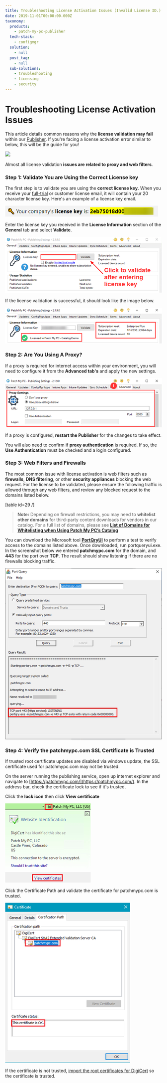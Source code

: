 ```yaml
---
title: Troubleshooting License Activation Issues (Invalid License ID.)
date: 2019-11-01T00:00:00.000Z
taxonomy:
  products:
    - patch-my-pc-publisher
  tech-stack:
    - configmgr
  solution:
    - null
  post_tag:
    - null
  sub-solutions:
    - troubleshooting
    - licensing
    - security
---
```


# Troubleshooting License Activation Issues

This article details common reasons why the **license validation may fail** within our [Publisher](../../docs/). If you're facing a license activation error similar to below, this will be the guide for you!

![](../../_images/license-validation-1-2.png)

Almost all license validation **issues are related to proxy and web filters**.

### Step 1: Validate You are Using the Correct License key

The first step is to validate you are using the **correct license key.** When you receive your [full-trial](https://patchmypc.com/free-trial) or customer license email, it will contain your 20 character license key. Here's an example of a license key email.&#x20;

![](../../_images/license-validation-2.png)

Enter the license key you received in the **License Information** section of the **General** tab and select **Validate**. &#x20;

![](../../_images/license-validation-4.png)

If the license validation is successful, it should look like the image below.

![](../../_images/license-validation-6.png)

### Step 2: Are You Using A Proxy?

If a proxy is required for internet access within your environment, you will need to configure it from the **Advanced tab's** and apply the new settings.

![](../../_images/license-validation-7.png)

If a proxy is configured, **restart the Publisher** for the changes to take effect.

You will also need to confirm if **proxy authentication** is required. If so, the **Use Authentication** must be checked and a login configured.

### Step 3: Web Filters and Firewalls

The most common issue with license activation is web filters such as **firewalls**, **DNS filtering**, or other **security appliances** blocking the web request. For the license to be validated, please ensure the following traffic is allowed through any web filters, and review any blocked request to the domains listed below.

\[table id=29 /]

> **Note:** Depending on firewall restrictions, you may need to **whitelist other domains** for third-party content downloads for vendors in our catalog. For a full list of domains, please see [**List of Domains for Whitelisting when Using Patch My PC’s Catalog**](../../list-of-domains-used-for-downloads-in-patch-my-pc-update-catalog/)

You can download the Microsoft tool [**PortQryUI**](https://www.microsoft.com/en-us/download/details.aspx?id=24009) to perform a test to verify access to the domains listed above. Once downloaded, run portqueryui.exe. In the screenshot below we entered **patchmypc.com** for the domain, and **443** for the port over **TCP**. The result should show listening if there are no firewalls blocking traffic.

![portqueryui verify port 443 to patchmypc domain](../../_images/portqueryui-verify-port-443-to-patchmypc-domain.png)

### Step 4: Verify the patchmypc.com SSL Certificate is Trusted

If trusted root certificate updates are disabled via windows update, the SSL certificate used for patchmypc.com may not be trusted.

On the server running the publishing service, open up internet explorer and navigate to [https://patchmypc.com/](https://patchmypc.com/). In the address bar, check the certificate lock to see if it's trusted.

Click the **lock icon** then click **View certificate**

![SSL View Certificate IE](../../_images/SSL-View-Certificate-IE.png)

Click the Certificate Path and validate the certificate for patchmypc.com is trusted.

![SSL View Certification Path](../../_images/SSL-View-Certification-Path.png)

If the certificate is not trusted, [import the root certificates for DigiCert](https://www.digicert.com/digicert-root-certificates.htm) so the certificate is trusted.
